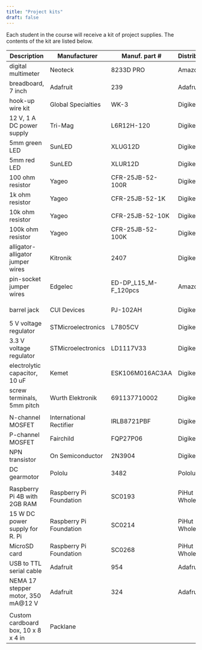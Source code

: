 ```yaml
---
title: "Project kits"
draft: false
---
```


Each student in the course will receive a kit of project supplies. The contents of the kit are listed below.

| Description                              | Manufacturer            | Manuf. part #        | Distributor     | Dist. part #    |                |
|------------------------------------------|-------------------------|----------------------|-----------------|-----------------|----------------|
| digital multimeter                       | Neoteck                 | 8233D PRO            | Amazon          | B01NAVAT9S      | 1              |
| breadboard, 7 inch                       | Adafruit                | 239                  | Adafruit        | 239             | 1              |
| hook-up wire kit                         | Global Specialties      | WK-3                 | Digikey         | BKWK-3-ND       | 1              |
| 12 V, 1 A DC power supply                | Tri-Mag                 | L6R12H-120           | Digikey         | 364-1264-ND     | 1              |
| 5mm green LED                            | SunLED	                 | XLUG12D	            | Digikey	        | 1497-1023-ND    | 5              |
| 5mm red LED                              | SunLED	                 | XLUR12D	            | Digikey	        | 1497-1031-ND    | 5              |
| 100 ohm resistor                         | Yageo	                 | CFR-25JB-52-100R     |	Digikey	        | 100QBK-ND       | 5              |
| 1k ohm resistor                          | Yageo	                 | CFR-25JB-52-1K       |	Digikey	        | 1.0KQBK-ND      | 5              |
| 10k ohm resistor                         | Yageo	                 | CFR-25JB-52-10K      |	Digikey	        | 10KQBK-ND       | 5              |
| 100k ohm resistor                        | Yageo	                 | CFR-25JB-52-100K     |	Digikey	        | 100KQBK-ND      | 5              |
| alligator-alligator jumper wires         | Kitronik                | 2407                 | Digikey         | 1927-1085-ND    | 2 from 10 pack |
| pin-socket jumper wires                	 | Edgelec	               | ED-DP_L15_M-F_120pcs |	Amazon          | B07GD2869Z	    | 10             |
|                                          |                         |                      |                 |                 |                |
| barrel jack                              | CUI Devices             | PJ-102AH             | Digikey         | CP-102AH-ND     | 1              |
| 5 V voltage regulator                    | STMicroelectronics      | L7805CV              | Digikey         | 497-1443-5-ND   | 1              |
| 3.3 V voltage regulator                  | STMicroelectronics      | LD1117V33            | Digikey         | 497-1491-5-ND   | 1              |
| electrolytic capacitor, 10 uF            | Kemet                   | ESK106M016AC3AA      | Digikey         | 399-6597-ND     | 2              |
| screw terminals, 5mm pitch               | Wurth Elektronik        | 691137710002         | Digikey         | 732-10955-ND    | 1              |
|                                          |                         |                      |                 |                 |                |
| N-channel MOSFET                         | International Rectifier | IRLB8721PBF          | Digikey         | IRLB8721PBF-ND  | 2              |
| P-channel MOSFET                         | Fairchild               | FQP27P06             | Digikey         | FQP27P06-ND     | 2              |
| NPN transistor                           | On Semiconductor        | 2N3904               | Digikey         | 2N3904FS-ND     | 2              |
| DC gearmotor                             | Pololu                  | 3482                 | Pololu          | 3482            | 1              |
|                                          |                         |                      |                 |                 |                |
| Raspberry Pi 4B with 2GB RAM             | Raspberry Pi Foundation | SC0193               | PiHut Wholesale | SC0193          | 1              |
| 15 W DC power supply for R. Pi           | Raspberry Pi Foundation | SC0214               | PiHut Wholesale | SC0214          | 1              |
| MicroSD card                             | Raspberry Pi Foundation | SC0268               | PiHut Wholesale | SC0268          | 1              |
| USB to TTL serial cable                  | Adafruit                | 954                  | Adafruit        | 954             | 1              |
| NEMA 17 stepper motor, 350 mA@12 V       | Adafruit                | 324                  | Adafruit        | 324             | 1              |
|                                          |                         |                      |                 |                 |                |
| Custom cardboard box, 10 x 8 x 4 in      | Packlane                |                      |                 |                 |                |
